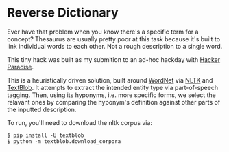 Reverse Dictionary
==================

Ever have that problem when you know there's a specific term for a concept? Thesaurus are usually pretty poor at this task because it's built to link individual words to each other. Not a rough description to a single word.

This tiny hack was built as my submition to an ad-hoc hackday with [Hacker Paradise](hackerparadise.org).

This is a heuristically driven solution, built around [WordNet](https://wordnet.princeton.edu/) via [NLTK](www.nltk.org) and [TextBlob](textblob.readthedocs.org/en/dev/). It attempts to extract the intended entity type via part-of-speech tagging. Then, using its hyponyms, i.e. more specific forms, we select the relavant ones by comparing the hyponym's definition against other parts of the inputted description.

To run, you'll need to download the nltk corpus via:

```shell
$ pip install -U textblob
$ python -m textblob.download_corpora
```